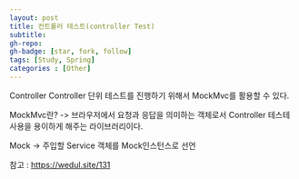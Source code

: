 ```yaml
---
layout: post
title: 컨트롤러 테스트(controller Test)
subtitle: 
gh-repo: 
gh-badge: [star, fork, follow]
tags: [Study, Spring]
categories : [Other]
---
```



Controller
Controller 단위 테스트를 진행하기 위해서 MockMvc를 활용할 수 있다.

MockMvc란?
-> 브라우저에서 요청과 응답을 의미하는 객체로서 Controller 테스테 사용을 용이하게 해주는 라이브러리이다.

Mock
-> 주입할 Service 객체를 Mock인스턴스로 선언


참고 : https://wedul.site/131